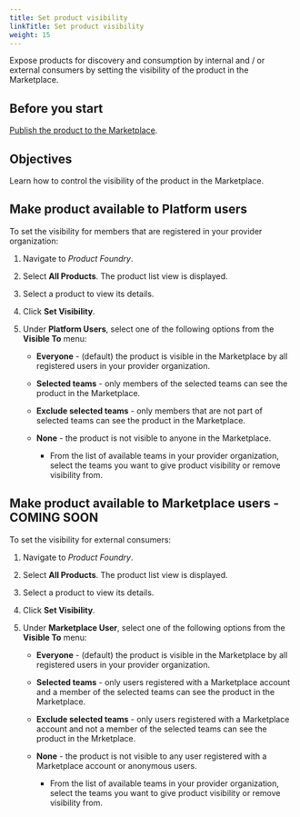 ```yaml
---
title: Set product visibility
linkTitle: Set product visibility
weight: 15
---
```


Expose products for discovery and consumption by internal and / or external consumers by setting the visibility of the product in the Marketplace.

## Before you start

[Publish the product to the Marketplace](/docs/manage_marketplace/publish_to_marketplace/).

## Objectives

Learn how to control the visibility of the product in the Marketplace.

## Make product available to Platform users

To set the visibility for members that are registered in your provider organization:

1. Navigate to *Product Foundry*.
2. Select **All Products**. The product list view is displayed.
3. Select a product to view its details.
4. Click **Set Visibility**.
5. Under **Platform Users**, select one of the following options from the **Visible To** menu:

    * **Everyone** - (default) the product is visible in the Marketplace by all registered users in your provider organization.
    * **Selected teams** - only members of the selected teams can see the product in the Marketplace.
    * **Exclude selected teams** - only members that are not part of selected teams can see the product in the Marketplace.
    * **None** - the product is not visible to anyone in the Marketplace.

        * From the list of available teams in your provider organization, select the teams you want to give product visibility or remove visibility from.

## Make product available to Marketplace users - COMING SOON

To set the visibility for external consumers:

1. Navigate to *Product Foundry*.
2. Select **All Products**. The product list view is displayed.
3. Select a product to view its details.
4. Click **Set Visibility**.
5. Under **Marketplace User**, select one of the following options from the **Visible To** menu:

    * **Everyone** - (default) the product is visible in the Marketplace by all registered users in your provider organization.
    * **Selected teams** - only users registered with a Marketplace account and a member of the selected teams can see the product in the Marketplace.
    * **Exclude selected teams** - only users registered with a Marketplace account and not a member of the selected teams can see the product in the Mrketplace.
    * **None** - the product is not visible to any user registered with a Marketplace account or anonymous users.

        * From the list of available teams in your provider organization, select the teams you want to give product visibility or remove visibility from.
